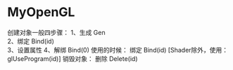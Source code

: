 # MyOpenGL
创建对象一般四步骤：
					1、生成 Gen  
					2、绑定 Bind(id)  
					3、设置属性
					4、解绑 Bind(0)
使用的时候：
					绑定 Bind(id)  [Shader除外，使用：glUseProgram(id)]
销毁对象：
					删除 Delete(id)
